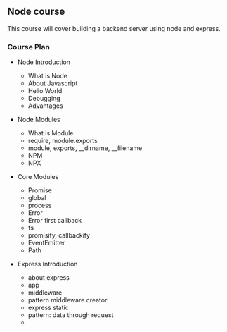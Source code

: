 ## Node course

This course will cover building a backend server using node and express.

### Course Plan

- Node Introduction
  - What is Node
  - About Javascript
  - Hello World
  - Debugging
  - Advantages

- Node Modules
  - What is Module
  - require, module.exports  
  - module, exports, __dirname, __filename
  - NPM
  - NPX

- Core Modules
  - Promise
  - global
  - process
  - Error
  - Error first callback
  - fs
  - promisify, callbackify
  - EventEmitter
  - Path

- Express Introduction
  - about express
  - app
  - middleware
  - pattern middleware creator
  - express static
  - pattern: data through request
  - 

  